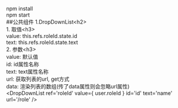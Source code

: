 npm install<br />
npm start<br />
##公共组件
1.DropDownList\<h2\><br />
    1. 取值\<h3\><br />
    value: this.refs.roleId.state.id<br />
    text:  this.refs.roleId.state.text<br />
    2. 参数\<h3\><br />
    value: 默认值<br />
    id: id属性名称<br />
    text: text属性名称<br />
    url: 获取列表的url, get方式<br />
    data: 渲染列表的数组(传了data属性则会忽略url属性)<br />
    <DropDownList ref='roleId' value={ user.roleId } id='id' text='name' url='/role' /><br />
